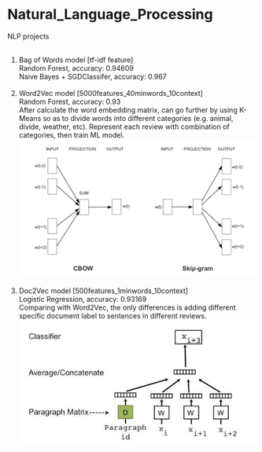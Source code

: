 # Natural_Language_Processing
NLP projects </br>
</br>
1. Bag of Words model [tf-idf feature] </br>
    Random Forest, accuracy: 0.94609 </br>
    Naive Bayes + SGDClassifer, accuracy: 0.967 </br>
    </br>
2. Word2Vec model [5000features_40minwords_10context] </br>
    Random Forest, accuracy: 0.93 </br>
    After calculate the word embedding matrix, can go further by using K-Means so as to divide words into different categories (e.g. animal, divide, weather, etc). Represent each review with combination of categories, then train ML model.
    </br>
    ![](word2vec_diagrams.png)
    </br>
    </br>
3. Doc2Vec model [500features_1minwords_10context] </br>
    Logistic Regression, accuracy: 0.93169 </br>
    Comparing with Word2Vec, the only differences is adding different specific document label to sentences in different reviews.</br>
    ![](doc2vec_diagrams.jpg)
